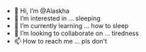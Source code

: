 - 👋 Hi, I’m @Alaskha
- 👀 I’m interested in ... sleeping
- 🌱 I’m currently learning ... how to sleep
- 💞️ I’m looking to collaborate on ... tiredness
- 📫 How to reach me ... pls don't

<!---
Alaskha/Alaskha is a ✨ special ✨ repository because its `README.md` (this file) appears on your GitHub profile.
You can click the Preview link to take a look at your changes.
--->
